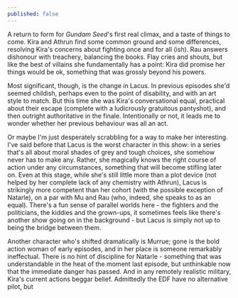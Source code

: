 ```yaml
---
published: false
---
```


A return to form for *Gundam Seed*'s first real climax, and a taste of things to come. Kira and Athrun find some common ground and some differences, resolving Kira's concerns about fighting once and for all (ish). Rau answers dishonour with treachery, balancing the books. Flay cries and shouts, but like the best of villains she fundamentally has a point: Kira did promise her things would be ok, something that was grossly beyond his powers.

Most significant, though, is the change in Lacus. In previous episodes she'd seemed childish, perhaps even to the point of disability, and with an art style to match. But this time she was Kira's conversational equal, practical about their escape (complete with a ludicrously gratuitous pantyshot), and then outright authoritative in the finale. Intentionally or not, it leads me to wonder whether her previous behaviour was all an act.

Or maybe I'm just desperately scrabbling for a way to make her interesting. I've said before that Lacus is the worst character in this show: in a series that's all about moral shades of grey and tough choices, she somehow never has to make any. Rather, she magically knows the right course of action under any circumstances, something that will become stifling later on. Even at this stage, while she's still little more than a plot device (not helped by her complete lack of any chemistry with Athrun), Lacus is strikingly more competent than her cohort (with the possible exception of Natarle), on a par with Mu and Rau (who, indeed, she speaks to as an equal). There's a fun sense of parallel worlds here - the fighters and the politicians, the kiddies and the grown-ups, it sometimes feels like there's another show going on in the background - but Lacus is simply not up to being the bridge between them.

Another character who's shifted dramatically is Murrue; gone is the bold action woman of early episodes, and in her place is someone remarkably ineffectual. There is no hint of discipline for Natarle - something that was understandable in the heat of the moment last episode, but unthinkable now that the immediate danger has passed. And in any remotely realistic military, Kira's current actions beggar belief. Admittedly the EDF have no alternative pilot, but 